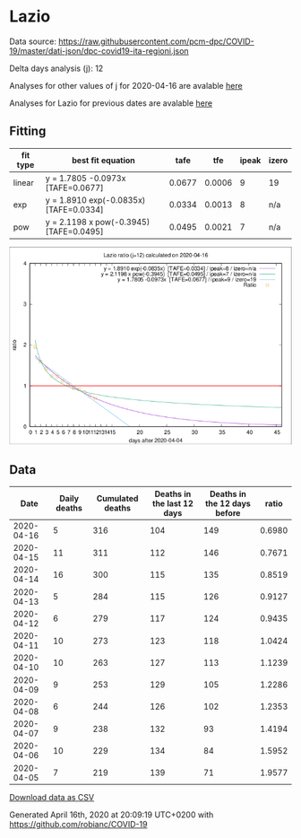 # Lazio

Data source: https://raw.githubusercontent.com/pcm-dpc/COVID-19/master/dati-json/dpc-covid19-ita-regioni.json

Delta days analysis (j): 12

Analyses for other values of j for 2020-04-16 are avalable [here](../2020-04-16/README.md)

Analyses for Lazio for previous dates are avalable [here](../README.md)

## Fitting 
|fit type|best fit equation|tafe|tfe|ipeak|izero|
|-------|-----|--------|------|---|---|
|linear|y = 1.7805 -0.0973x  [TAFE=0.0677]|0.0677|0.0006|9|19|
|exp|y = 1.8910 exp(-0.0835x)  [TAFE=0.0334]|0.0334|0.0013|8|n/a|
|pow|y = 2.1198 x pow(-0.3945)  [TAFE=0.0495]|0.0495|0.0021|7|n/a|

![Plot](COVID-19_lazio_j12_2020-04-16.png)

## Data
|Date|Daily deaths|Cumulated deaths|Deaths in the last 12 days|Deaths in the 12 days before|ratio|
|----|----------|-----------|-------|--------------------|-----|
|2020-04-16|5|316|104|149|0.6980|
|2020-04-15|11|311|112|146|0.7671|
|2020-04-14|16|300|115|135|0.8519|
|2020-04-13|5|284|115|126|0.9127|
|2020-04-12|6|279|117|124|0.9435|
|2020-04-11|10|273|123|118|1.0424|
|2020-04-10|10|263|127|113|1.1239|
|2020-04-09|9|253|129|105|1.2286|
|2020-04-08|6|244|126|102|1.2353|
|2020-04-07|9|238|132|93|1.4194|
|2020-04-06|10|229|134|84|1.5952|
|2020-04-05|7|219|139|71|1.9577|

[Download data as CSV](COVID-19_lazio_j12_2020-04-16.csv)

Generated April 16th, 2020 at 20:09:19 UTC+0200 with https://github.com/robianc/COVID-19

